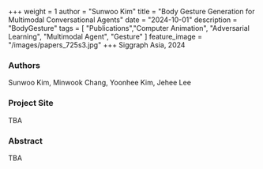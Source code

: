 +++
weight = 1
author = "Sunwoo Kim"
title = "Body Gesture Generation for Multimodal Conversational Agents"
date = "2024-10-01"
description = "BodyGesture"
tags = [
    "Publications","Computer Animation", "Adversarial Learning", "Multimodal Agent", "Gesture"
]
feature_image = "/images/papers_725s3.jpg"
+++
Siggraph Asia, 2024
<!--more-->
### Authors
Sunwoo Kim, Minwook Chang, Yoonhee Kim, Jehee Lee

### Project Site
TBA

### Abstract
TBA